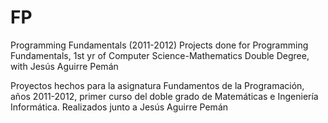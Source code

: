 # FP
Programming Fundamentals (2011-2012)
Projects done for Programming Fundamentals, 1st yr of Computer Science-Mathematics Double Degree, with Jesús Aguirre Pemán

Proyectos hechos para la asignatura Fundamentos de la Programación, años 2011-2012, primer curso del doble grado de Matemáticas e Ingeniería Informática.
Realizados junto a Jesús Aguirre Pemán
